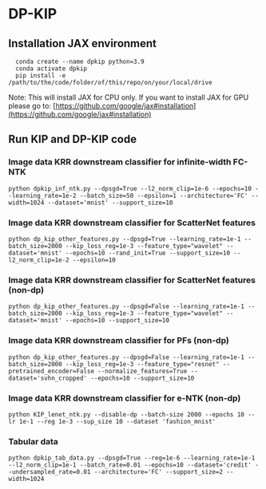 # DP-KIP
## Installation JAX environment
      conda create --name dpkip python=3.9
      conda activate dpkip
      pip install -e /path/to/the/code/folder/of/this/repo/on/your/local/drive

Note: This will install JAX for CPU only. If you want to install JAX for GPU please go to: [https://github.com/google/jax#installation](https://github.com/google/jax#installation)

## Run KIP and DP-KIP code

### Image data KRR downstream classifier for infinite-width FC-NTK

 `python dpkip_inf_ntk.py --dpsgd=True --l2_norm_clip=1e-6 --epochs=10 --learning_rate=1e-2 --batch_size=50 --epsilon=1 --architecture='FC' --width=1024 --dataset='mnist' --support_size=10` 
 
### Image data KRR downstream classifier for ScatterNet features

`python dp_kip_other_features.py --dpsgd=True --learning_rate=1e-1 --batch_size=2000 --kip_loss_reg=1e-3 --feature_type="wavelet" --dataset='mnist' --epochs=10 --rand_init=True --support_size=10 --l2_norm_clip=1e-2 --epsilon=10`

### Image data KRR downstream classifier for ScatterNet features (non-dp)

`python dp_kip_other_features.py --dpsgd=False --learning_rate=1e-1 --batch_size=2000 --kip_loss_reg=1e-3 --feature_type="wavelet" --dataset='mnist' --epochs=10 --support_size=10`

### Image data KRR downstream classifier for PFs (non-dp)

`python dp_kip_other_features.py --dpsgd=False --learning_rate=1e-1 --batch_size=2000 --kip_loss_reg=1e-3 --feature_type="resnet" --pretrained_encoder=False --normalize_features=True --dataset='svhn_cropped' --epochs=10 --support_size=10`

### Image data KRR downstream classifier for e-NTK (non-dp)

`python KIP_lenet_ntk.py --disable-dp --batch-size 2000 --epochs 10 --lr 1e-1 --reg 1e-3 --sup_size 10 --dataset 'fashion_mnist'`

### Tabular data

 `python dpkip_tab_data.py --dpsgd=True --reg=1e-6 --learning_rate=1e-1 --l2_norm_clip=1e-1 --batch_rate=0.01 --epochs=10 --dataset='credit' --undersampled_rate=0.01 --architecture='FC' --support_size=2 --width=1024`
